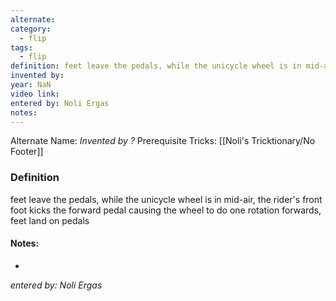 ```yaml
---
alternate: 
category:
  - flip
tags:
  - flip
definition: feet leave the pedals, while the unicycle wheel is in mid-air, the rider's front foot kicks the forward pedal causing the wheel to do one rotation forwards, feet land on pedals
invented by: 
year: NaN
video link: 
entered by: Noli Ergas
notes: 
---
```

Alternate Name: 
*Invented by ?*
Prerequisite Tricks: [[Noli's Tricktionary/No Footer]]

### Definition
feet leave the pedals, while the unicycle wheel is in mid-air, the rider's front foot kicks the forward pedal causing the wheel to do one rotation forwards, feet land on pedals


#### Notes:
- 
*entered by: Noli Ergas*
